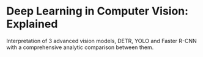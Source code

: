 # Deep Learning in Computer Vision: Explained
Interpretation of 3 advanced vision models, DETR, YOLO and Faster R-CNN with a comprehensive analytic comparison between them.
